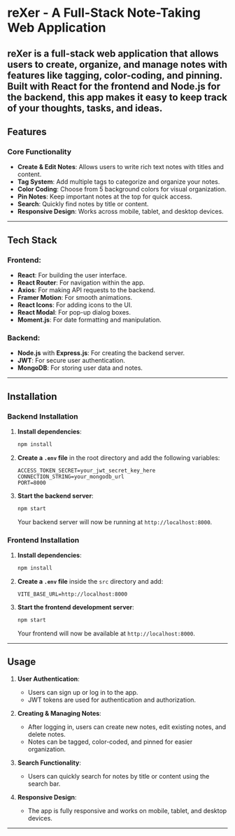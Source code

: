 # reXer - A Full-Stack Note-Taking Web Application

**reXer** is a full-stack web application that allows users to create, organize, and manage notes with features like tagging, color-coding, and pinning. Built with React for the frontend and Node.js for the backend, this app makes it easy to keep track of your thoughts, tasks, and ideas.
---

## Features

### Core Functionality
- **Create & Edit Notes**: Allows users to write rich text notes with titles and content.
- **Tag System**: Add multiple tags to categorize and organize your notes.
- **Color Coding**: Choose from 5 background colors for visual organization.
- **Pin Notes**: Keep important notes at the top for quick access.
- **Search**: Quickly find notes by title or content.
- **Responsive Design**: Works across mobile, tablet, and desktop devices.

---

## Tech Stack

### Frontend:
- **React**: For building the user interface.
- **React Router**: For navigation within the app.
- **Axios**: For making API requests to the backend.
- **Framer Motion**: For smooth animations.
- **React Icons**: For adding icons to the UI.
- **React Modal**: For pop-up dialog boxes.
- **Moment.js**: For date formatting and manipulation.

### Backend:
- **Node.js** with **Express.js**: For creating the backend server.
- **JWT**: For secure user authentication.
- **MongoDB**: For storing user data and notes.

---

## Installation

### Backend Installation

1. **Install dependencies**:
    ```bash
    npm install
    ```

2. **Create a `.env` file** in the root directory and add the following variables:
    ```env
    ACCESS_TOKEN_SECRET=your_jwt_secret_key_here
    CONNECTION_STRING=your_mongodb_url
    PORT=8000
    ```

3. **Start the backend server**:
    ```bash
    npm start
    ```

   Your backend server will now be running at `http://localhost:8000`.

### Frontend Installation

1. **Install dependencies**:
    ```bash
    npm install
    ```

2. **Create a `.env` file** inside the `src` directory and add:
    ```env
    VITE_BASE_URL=http://localhost:8000
    ```

3. **Start the frontend development server**:
    ```bash
    npm start
    ```

   Your frontend will now be available at `http://localhost:8000`.

---

## Usage

1. **User Authentication**:
   - Users can sign up or log in to the app.
   - JWT tokens are used for authentication and authorization.

2. **Creating & Managing Notes**:
   - After logging in, users can create new notes, edit existing notes, and delete notes.
   - Notes can be tagged, color-coded, and pinned for easier organization.

3. **Search Functionality**:
   - Users can quickly search for notes by title or content using the search bar.

4. **Responsive Design**:
   - The app is fully responsive and works on mobile, tablet, and desktop devices.

---
